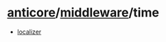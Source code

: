 # [anticore](../../#reference)/[middleware](../#reference)/<a name="reference">time</a>

* [localizer](./localizer/#reference)